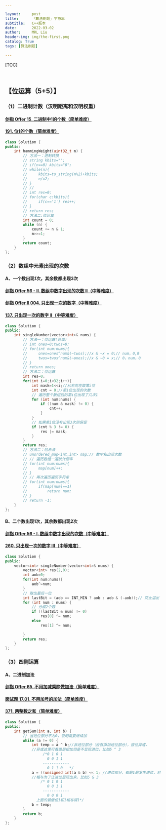 ```yaml
---

layout:     post
title:      「算法刷题」字符串
subtitle:   C++版本
date:       2022-03-02
author:     MRL Liu
header-img: img/the-first.png
catalog: True
tags: [算法刷题]
   
---
```


[TOC]

​      

## 【位运算（5+5）】

### （1）二进制计数（汉明距离和汉明权重）

#### [剑指 Offer 15. 二进制中1的个数（简单难度）](https://leetcode-cn.com/problems/er-jin-zhi-zhong-1de-ge-shu-lcof/)

#### [191. 位1的个数（简单难度）](https://leetcode-cn.com/problems/number-of-1-bits/)

```c++
class Solution {
public:
    int hammingWeight(uint32_t n) {
        // 方法一：进制转换
        // string kbits="";
        // if(n==0) kbits="0";
        // while(n){
        //     kbits=to_string(n%2)+kbits;
        //     n/=2;
        // }
        // // 
        // int res=0;
        // for(char c:kbits){
        //     if(c=='1') res++;
        // }
        // return res;
        // 方法二:位运算
        int count = 0;
        while (n) {
            count += n & 1;
            n>>=1;
        }
        return count;
    }
};
```

### （2）数组中元素出现的次数

#### A、一个数出现1次，其余数都出现3次

#### [剑指 Offer 56 - II. 数组中数字出现的次数 II（中等难度）](https://leetcode-cn.com/problems/shu-zu-zhong-shu-zi-chu-xian-de-ci-shu-ii-lcof/)

#### [剑指 Offer II 004. 只出现一次的数字（中等难度） ](https://leetcode-cn.com/problems/WGki4K/)

#### [137. 只出现一次的数字 II（中等难度）](https://leetcode-cn.com/problems/single-number-ii/)

```C++
class Solution {
public:
    int singleNumber(vector<int>& nums) {
        // 方法一：位运算(异或)
        // int ones=0;twos=0;
        // for(int num:nums){
        //     ones=ones^num&(~twos);//x & ~x = 0;// num，0,0
        //     twos=twos^num&(~ones);//x & ~0 = x;// 0，num，0
        // }
        // return ones;
        // 方法二：位运算
        int res=0;
        for(int i=0;i<32;i++){
            int mask=1<<i;//从右向左取第i位
            int cnt = 0;//第i位出现的次数
            // 遍历整个数组后的第i位出现了几次1
            for (int num:nums) {
                if ((num & mask) != 0) {
                    cnt++;
                }
            }
            // 如果第i位没有出现3次则保留
            if (cnt % 3 != 0) {
                res |= mask;
            }
        }
        return res;
        // 方法二：哈希法
        // unordered_map<int,int> map;// 数字和出现次数
        // // 遍历数组一遍统计频率
        // for(int num:nums){
        //     map[num]++;
        // }
        // // 再次遍历遍历字符串
        // for(int num:nums){
        //     if(map[num]==1)
        //         return num;
        // }
        // return -1;
    }
};
```

#### B、二个数出现1次，其余数都出现2次

#### [剑指 Offer 56 - I. 数组中数字出现的次数（中等难度）](https://leetcode-cn.com/problems/shu-zu-zhong-shu-zi-chu-xian-de-ci-shu-lcof/)

#### [260. 只出现一次的数字 III（中等难度）](https://leetcode-cn.com/problems/single-number-iii/)

```c++
class Solution {
public:
    vector<int> singleNumber(vector<int>& nums) {
        vector<int> res(2,0);
        int aob=0;
        for(int num:nums){
            aob^=num;
        }
        // 取出最后一位
        int lastBit = (aob == INT_MIN ? aob : aob & (-aob));// 防止溢出
        for (int num : nums) {
            // 分成2个数
            if ((lastBit & num) != 0) 
                res[0] ^= num;
            else 
                res[1] ^= num;
            
        }
        return res;
    }
};
```

### （3）四则运算

#### A、二进制加法

#### [剑指 Offer 65. 不用加减乘除做加法（简单难度）](https://leetcode-cn.com/problems/bu-yong-jia-jian-cheng-chu-zuo-jia-fa-lcof/)

#### [面试题 17.01. 不用加号的加法（简单难度）](https://leetcode-cn.com/problems/add-without-plus-lcci/)

#### [371. 两整数之和（简单难度）](https://leetcode-cn.com/problems/sum-of-two-integers/)

```c++
class Solution {
public:
    int getSum(int a, int b) {
        // 当进位部分不为0，说明需要继续加
        while (a != 0) {
            int temp = a ^ b;//非进位部分（没有添加进位部分），按位异或，
            //异或这里可看做是相加但是不显现进位，比如5 ^ 3
                 /*0 1 0 1
                   0 0 1 1
                 ------------
                   0 1 1 0   */
            a = ((unsigned int)a & b) << 1; //进位部分，都是1是发生进位，对有符号左移的溢出保护处理
            //相与为了让进位显现出来，比如5 & 3
                /* 0 1 0 1
                   0 0 1 1
                 ------------
                   0 0 0 1
              上面的最低位1和1相与得1*/
            b = temp;
        }
        return b;
    }
};
```

